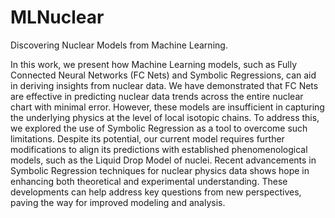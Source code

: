 # MLNuclear
Discovering Nuclear Models from Machine Learning.

In this work, we present how Machine Learning models, such as Fully Connected Neural 
Networks (FC Nets) and Symbolic Regressions, can aid in deriving insights from nuclear 
data. We have demonstrated that FC Nets are effective in predicting nuclear data trends across the 
entire nuclear chart with minimal error. 
However, these models are insufficient in capturing the underlying 
physics at the level of local isotopic chains. To address this, 
we explored the use of Symbolic Regression as a tool to overcome such 
limitations. Despite its potential, our current model requires further 
modifications to align its predictions with established phenomenological 
models, such as the Liquid Drop Model of nuclei. Recent advancements in Symbolic 
Regression techniques for nuclear physics data shows hope in enhancing both 
theoretical and experimental understanding. These developments can help address 
key questions from new perspectives, paving the way for improved modeling and analysis.
